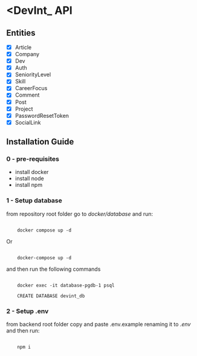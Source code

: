 # <DevInt_ API

## Entities
- [x] Article
- [x] Company
- [x] Dev
- [x] Auth
- [x] SeniorityLevel
- [x] Skill
- [x] CareerFocus
- [x] Comment
- [x] Post
- [x] Project
- [x] PasswordResetToken
- [x] SocialLink

## Installation Guide

### 0 - pre-requisites
- install docker
- install node
- install npm

### 1 - Setup database
from repository root folder go to _docker/database_ and run:

<code>
    docker compose up -d
</code>

Or

<code>
    docker-compose up -d
</code>

and then run the following commands

<code>
    docker exec -it database-pgdb-1 psql </br>
    CREATE DATABASE devint_db
</code>

### 2 - Setup .env

from backend root folder copy and paste <a>.env.example</a>
renaming it to _.env_ and then run:

<code>
    npm i
</code>
